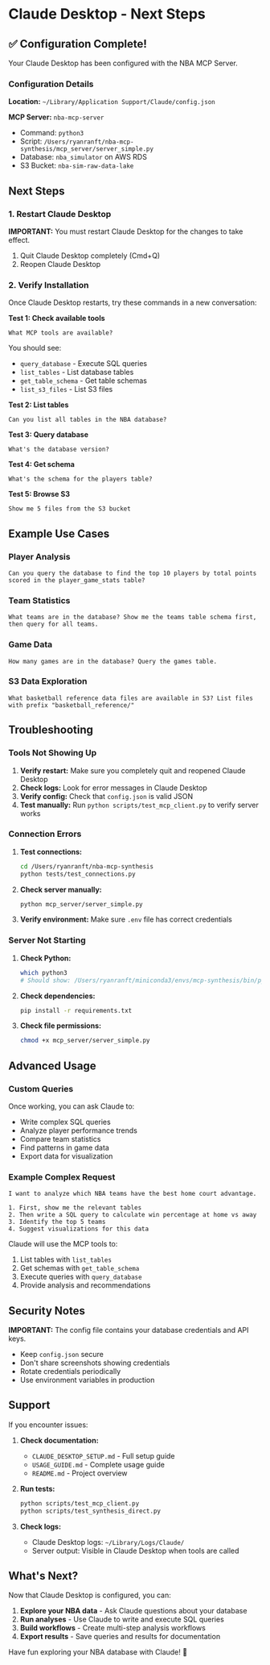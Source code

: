 # Claude Desktop - Next Steps

## ✅ Configuration Complete!

Your Claude Desktop has been configured with the NBA MCP Server.

### Configuration Details

**Location:** `~/Library/Application Support/Claude/config.json`

**MCP Server:** `nba-mcp-server`
- Command: `python3`
- Script: `/Users/ryanranft/nba-mcp-synthesis/mcp_server/server_simple.py`
- Database: `nba_simulator` on AWS RDS
- S3 Bucket: `nba-sim-raw-data-lake`

## Next Steps

### 1. Restart Claude Desktop

**IMPORTANT:** You must restart Claude Desktop for the changes to take effect.

1. Quit Claude Desktop completely (Cmd+Q)
2. Reopen Claude Desktop

### 2. Verify Installation

Once Claude Desktop restarts, try these commands in a new conversation:

**Test 1: Check available tools**
```
What MCP tools are available?
```

You should see:
- `query_database` - Execute SQL queries
- `list_tables` - List database tables
- `get_table_schema` - Get table schemas
- `list_s3_files` - List S3 files

**Test 2: List tables**
```
Can you list all tables in the NBA database?
```

**Test 3: Query database**
```
What's the database version?
```

**Test 4: Get schema**
```
What's the schema for the players table?
```

**Test 5: Browse S3**
```
Show me 5 files from the S3 bucket
```

## Example Use Cases

### Player Analysis
```
Can you query the database to find the top 10 players by total points scored in the player_game_stats table?
```

### Team Statistics
```
What teams are in the database? Show me the teams table schema first, then query for all teams.
```

### Game Data
```
How many games are in the database? Query the games table.
```

### S3 Data Exploration
```
What basketball reference data files are available in S3? List files with prefix "basketball_reference/"
```

## Troubleshooting

### Tools Not Showing Up

1. **Verify restart:** Make sure you completely quit and reopened Claude Desktop
2. **Check logs:** Look for error messages in Claude Desktop
3. **Verify config:** Check that `config.json` is valid JSON
4. **Test manually:** Run `python scripts/test_mcp_client.py` to verify server works

### Connection Errors

1. **Test connections:**
   ```bash
   cd /Users/ryanranft/nba-mcp-synthesis
   python tests/test_connections.py
   ```

2. **Check server manually:**
   ```bash
   python mcp_server/server_simple.py
   ```

3. **Verify environment:** Make sure `.env` file has correct credentials

### Server Not Starting

1. **Check Python:**
   ```bash
   which python3
   # Should show: /Users/ryanranft/miniconda3/envs/mcp-synthesis/bin/python3
   ```

2. **Check dependencies:**
   ```bash
   pip install -r requirements.txt
   ```

3. **Check file permissions:**
   ```bash
   chmod +x mcp_server/server_simple.py
   ```

## Advanced Usage

### Custom Queries

Once working, you can ask Claude to:
- Write complex SQL queries
- Analyze player performance trends
- Compare team statistics
- Find patterns in game data
- Export data for visualization

### Example Complex Request

```
I want to analyze which NBA teams have the best home court advantage.

1. First, show me the relevant tables
2. Then write a SQL query to calculate win percentage at home vs away
3. Identify the top 5 teams
4. Suggest visualizations for this data
```

Claude will use the MCP tools to:
1. List tables with `list_tables`
2. Get schemas with `get_table_schema`
3. Execute queries with `query_database`
4. Provide analysis and recommendations

## Security Notes

**IMPORTANT:** The config file contains your database credentials and API keys.

- Keep `config.json` secure
- Don't share screenshots showing credentials
- Rotate credentials periodically
- Use environment variables in production

## Support

If you encounter issues:

1. **Check documentation:**
   - `CLAUDE_DESKTOP_SETUP.md` - Full setup guide
   - `USAGE_GUIDE.md` - Complete usage guide
   - `README.md` - Project overview

2. **Run tests:**
   ```bash
   python scripts/test_mcp_client.py
   python scripts/test_synthesis_direct.py
   ```

3. **Check logs:**
   - Claude Desktop logs: `~/Library/Logs/Claude/`
   - Server output: Visible in Claude Desktop when tools are called

## What's Next?

Now that Claude Desktop is configured, you can:

1. **Explore your NBA data** - Ask Claude questions about your database
2. **Run analyses** - Use Claude to write and execute SQL queries
3. **Build workflows** - Create multi-step analysis workflows
4. **Export results** - Save queries and results for documentation

Have fun exploring your NBA database with Claude! 🏀